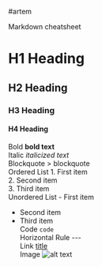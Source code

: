 #artem

Markdown cheatsheet <br>
# H1 Heading	
## H2 Heading
### H3 Heading
#### H4 Heading
Bold	**bold text** <br>
Italic	*italicized text* <br>
Blockquote	> blockquote <br>
Ordered List	1. First item <br>
2. Second item <br>
3. Third item <br>
Unordered List	- First item <br>
- Second item <br>
- Third item <br>
Code	`code` <br>
Horizontal Rule	--- <br>
Link	[title](https://www.example.com) <br>
Image	![alt text](image.jpg)